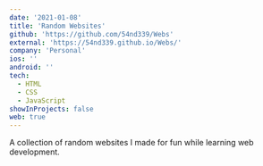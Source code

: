 ```yaml
---
date: '2021-01-08'
title: 'Random Websites'
github: 'https://github.com/54nd339/Webs'
external: 'https://54nd339.github.io/Webs/'
company: 'Personal'
ios: ''
android: ''
tech:
  - HTML
  - CSS
  - JavaScript
showInProjects: false
web: true
---
```

A collection of random websites I made for fun while learning web development.
